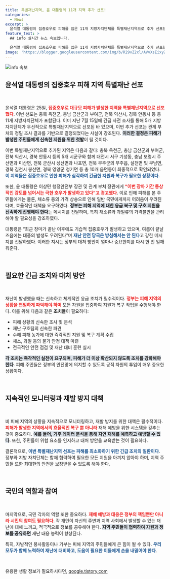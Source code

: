 ```yaml
---
title: 특별재난지역, 윤 대통령의 11개 지역 추가 선포!
categories:
  - News
excerpt: >
  윤석열 대통령이 집중호우로 피해를 입은 11개 지방자치단체를 특별재난지역으로 추가 선포했다. 극한 호우가 빈번해지는 상황 속, 정부는 응급 복구와 구호 지원에 총력을 기울일 예정이다.
feature_text: >
  ## info 실시간 뉴스 속보입니다.

  윤석열 대통령이 집중호우로 피해를 입은 11개 지방자치단체를 특별재난지역으로 추가 선포했다. 극한 호우가 빈번해지는 상황 속, 정부는 응급 복구와 구호 지원에 총력을 기울일 예정이다.
image: 'https://blogger.googleusercontent.com/img/b/R29vZ2xl/AVvXsEixyZcFfHzMRdzZMjFBmAUKJYCLCGyLL1o632UiGVXcaFdKo_bkvkuCioo0uUKlGfBVcT3P84aROyZIXSBEx3Aw5nCQ3pTgDom1WDC4m8eifvWiAmWEEVb4x6G_l8C0QH225ldMjyaFvpxGEBGNO37VmDTDMHGhJPq73UglMfDca1-0aw/s1600/blogspot.png'
---
```


<p><img src="https://blogger.googleusercontent.com/img/b/R29vZ2xl/AVvXsEixyZcFfHzMRdzZMjFBmAUKJYCLCGyLL1o632UiGVXcaFdKo_bkvkuCioo0uUKlGfBVcT3P84aROyZIXSBEx3Aw5nCQ3pTgDom1WDC4m8eifvWiAmWEEVb4x6G_l8C0QH225ldMjyaFvpxGEBGNO37VmDTDMHGhJPq73UglMfDca1-0aw/s1600/blogspot.png" alt="info 속보" /></p>

<h2 data-ke-size="size26">윤석열 대통령의 집중호우 피해 지역 특별재난 선포</h2>

<p data-ke-size="size16">&nbsp;</p> 

<p>윤석열 대통령은 25일, <b><span style="color: #ee2323;">집중호우로 대규모 피해가 발생한 지역을 특별재난지역으로 선포했다</span></b>. 이번 선포는 충북 옥천군, 충남 금산군과 부여군, 전북 익산시, 경북 안동시 등 총 11개 지방자치단체가 포함된다. 이미 지난 7월 15일에 긴급 사전 조사를 통해 5개 지방자치단체가 우선적으로 특별재난지역으로 선포된 바 있으며, 이번 추가 선포는 관계 부처의 정밀 조사 결과를 기반으로 결정되었다는 사실이 강조된다. <b><span style="background-color: #21538527;">이러한 결정은 피해가 발생한 주민들에게 신속한 지원을 위한 첫발</span></b>이 될 것이다.</p>

<p>이번 특별재난지역으로 추가된 지역은 다음과 같다: 충북 옥천군, 충남 금산군과 부여군, 전북 익산시, 경북 안동시 등의 5개 시군구와 함께 대전시 서구 기성동, 충남 보령시 주산면과 미산면, 전북 군산시 성산면과 나포면, 전북 무주군의 무주읍, 설천면 및 부남면, 경북 김천시 봉산면, 경북 영양군 청기면 등 총 10개 읍면동이 최종적으로 확인되었다. <b><span style="color: #1a5490;">이 지역들은 집중호우로 인한 피해가 심각하여 긴급한 지원과 복구가 필요한 상황이다.</span></b></p>

<p>또한, 윤 대통령은 이상민 행정안전부 장관 및 관계 부처 장관에게 <b><span style="color: #ee2323;">“이번 장마 기간 통상적인 강도를 넘어서는 극한 호우가 발생하고 있다”고 경고했다</span></b>. 이로 인해 피해를 본 주민들에게는 물론, 채소류 등의 가격 상승으로 인해 일반 국민에게까지 어려움이 우려된다며, 효율적인 대책을 요구하였다. <b><span style="background-color: #21538527;">정부는 피해 지역에 대한 응급 복구 및 구호 지원을 신속하게 진행해야 한다</span></b>는 메시지를 전달하며, 특히 채소류와 과일류의 가격불안을 관리해야 할 필요성을 강조하였다.</p>

<p>대통령은 “최근 장마가 끝난 이후에도 기습적 집중호우가 발생하고 있으며, 여름이 끝날 즈음에는 태풍의 발생도 우려된다”며 <b><span style="color: #1a5490;">재난 안전 당국은 방심해서는 안 된다</span></b>고 강한 메시지를 전달하였다. 이러한 지시는 정부의 대처 방안이 얼마나 중요한지를 다시 한 번 일깨워준다.</p>

<p data-ke-size="size16">&nbsp;</p>

<h2 data-ke-size="size26">필요한 긴급 조치와 대처 방안</h2>

<p data-ke-size="size16">&nbsp;</p>

<p>재난이 발생했을 때는 신속하고 체계적인 응급 조치가 필수적이다. <b><span style="color: #ee2323;">정부는 피해 지역의 상황을 면밀하게 파악해야 하며</span></b> 모든 자원을 집중하여 지원과 복구 작업을 수행해야 한다. 이를 위해 다음과 같은 <b>조치들</b>이 필요하다:</p>

<ul>
<li>피해 상황의 신속한 조사 및 분석</li>
<li>재난 구호팀의 신속한 파견</li>
<li>수해 피해 농가에 대한 즉각적인 지원 및 복구 계획 수립</li>
<li>채소, 과일 등의 물가 안정 대책 마련</li>
<li>전국적인 안전 점검 및 재난 대비 훈련 실시</li>
</ul>

<p><b><span style="background-color: #21538527;">각 조치는 즉각적인 실천이 요구되며, 피해가 더 이상 확산되지 않도록 조치를 강화해야 한다</span></b>. 피해 주민들은 정부의 안전망에 의지할 수 있도록 공적 자원의 투입이 매우 중요한 상황이다.</p>

<p data-ke-size="size16">&nbsp;</p>

<h2 data-ke-size="size26">지속적인 모니터링과 재발 방지 대책</h2>

<p data-ke-size="size16">&nbsp;</p>

<p>비 피해 지역의 상황을 지속적으로 모니터링하고, 재발 방지를 위한 대책은 필수적이다. <b><span style="color: #ee2323;">피해가 발생한 지역에서의 효율적인 복구 뿐 아니라</span></b> 재해 예방을 위한 시스템을 갖추는 것이 중요하다. <b><span style="background-color: #21538527;">예를 들어, 기후 데이터 분석을 통해 자연 재해를 예측하고 예방할 수 있다</span></b>. 또한, 주민들이 위험 요소를 인지하고 대처 방안을 교육받는 것이 필요하다.</p>

<p>결론적으로, <b><span style="color: #1a5490;">이번 특별재난지역 선포는 피해를 최소화하기 위한 긴급 조치의 일환이다</span></b>. 정부와 지방 자치단체는 함께 협력하여 필요한 모든 지원을 아끼지 않아야 하며, 지역 주민들 또한 최대한의 안전을 보장받을 수 있도록 해야 한다. </p>

<p data-ke-size="size16">&nbsp;</p>

<h2 data-ke-size="size26">국민의 역할과 참여</h2>

<p data-ke-size="size16">&nbsp;</p>

<p>마지막으로, 국민 각자의 역할 또한 중요하다. <b><span style="color: #ee2323;">재해 예방과 대응은 정부의 책임뿐만 아니라 시민의 참여도 필요하다</span></b>. 각 개인이 자신의 주변과 지역 사회에서 발생할 수 있는 재난에 대해 느끼고, 적극적으로 정보를 공유해야 한다. <b><span style="background-color: #21538527;">지역 주민들이 협력하여 자원과 정보를 공유하면</span></b> 재난 대응 능력이 향상된다. </p>

<p>특히, 자발적인 봉사활동이나 기부는 피해 지역의 주민들에게 큰 힘이 될 수 있다. <b><span style="color: #1a5490;">우리 모두가 함께 노력하여 재난에 대비하고, 도움이 필요한 이들에게 손을 내밀어야 한다</span></b>. </p>

<p data-ke-size="size16">&nbsp;</p>
유용한 생활 정보가 필요하시다면, <a href="https://qoogle.tistory.com" rel="dofollow">qoogle.tistory.com</a>



